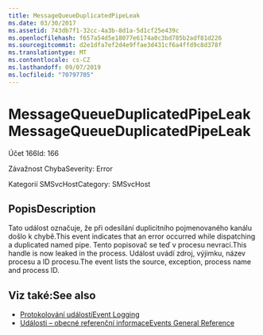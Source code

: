 ```yaml
---
title: MessageQueueDuplicatedPipeLeak
ms.date: 03/30/2017
ms.assetid: 743db7f1-32cc-4a3b-8d1a-5d1cf25e439c
ms.openlocfilehash: f657a54d5e18077e6174a0c3bd785b2adf81d226
ms.sourcegitcommit: d2e1dfa7ef2d4e9ffae3d431cf6a4ffd9c8d378f
ms.translationtype: MT
ms.contentlocale: cs-CZ
ms.lasthandoff: 09/07/2019
ms.locfileid: "70797705"
---
```

# <a name="messagequeueduplicatedpipeleak"></a><span data-ttu-id="36825-102">MessageQueueDuplicatedPipeLeak</span><span class="sxs-lookup"><span data-stu-id="36825-102">MessageQueueDuplicatedPipeLeak</span></span>
<span data-ttu-id="36825-103">Účet 166</span><span class="sxs-lookup"><span data-stu-id="36825-103">Id: 166</span></span>  
  
 <span data-ttu-id="36825-104">Závažnost Chyba</span><span class="sxs-lookup"><span data-stu-id="36825-104">Severity: Error</span></span>  
  
 <span data-ttu-id="36825-105">Kategorií SMSvcHost</span><span class="sxs-lookup"><span data-stu-id="36825-105">Category: SMSvcHost</span></span>  
  
## <a name="description"></a><span data-ttu-id="36825-106">Popis</span><span class="sxs-lookup"><span data-stu-id="36825-106">Description</span></span>  
 <span data-ttu-id="36825-107">Tato událost označuje, že při odesílání duplicitního pojmenovaného kanálu došlo k chybě.</span><span class="sxs-lookup"><span data-stu-id="36825-107">This event indicates that an error occurred while dispatching a duplicated named pipe.</span></span> <span data-ttu-id="36825-108">Tento popisovač se teď v procesu nevrací.</span><span class="sxs-lookup"><span data-stu-id="36825-108">This handle is now leaked in the process.</span></span> <span data-ttu-id="36825-109">Událost uvádí zdroj, výjimku, název procesu a ID procesu.</span><span class="sxs-lookup"><span data-stu-id="36825-109">The event lists the source, exception, process name and process ID.</span></span>  
  
## <a name="see-also"></a><span data-ttu-id="36825-110">Viz také:</span><span class="sxs-lookup"><span data-stu-id="36825-110">See also</span></span>

- [<span data-ttu-id="36825-111">Protokolování událostí</span><span class="sxs-lookup"><span data-stu-id="36825-111">Event Logging</span></span>](index.md)
- [<span data-ttu-id="36825-112">Události – obecné referenční informace</span><span class="sxs-lookup"><span data-stu-id="36825-112">Events General Reference</span></span>](events-general-reference.md)
